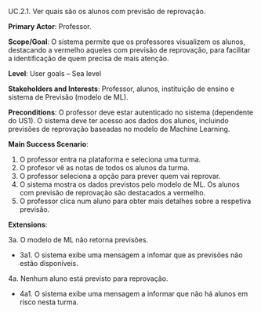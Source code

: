 UC.2.1. Ver quais são os alunos com previsão de reprovação.


**Primary Actor**: Professor.

**Scope/Goal**: O sistema permite que os professores visualizem os alunos, destacando a vermelho aqueles com previsão de reprovação, para facilitar a identificação de quem precisa de mais atenção.

**Level**: User goals – Sea level

**Stakeholders and Interests**: Professor, alunos, instituição de ensino e sistema de Previsão (modelo de ML).

**Preconditions**: O professor deve estar autenticado no sistema (dependente do US1). O sistema deve ter acesso aos dados dos alunos, incluindo previsões de reprovação baseadas no modelo de Machine Learning.


**Main Success Scenario**:  
      
1. O professor entra na plataforma e seleciona uma turma.
2. O profesor vê as notas de todos os alunos da turma.
3. O professor seleciona a opção para prever quem vai reprovar.
4. O sistema mostra os dados previstos pelo modelo de ML. Os alunos com previsão de reprovação são destacados a vermelho.
5. O professor clica num aluno para obter mais detalhes sobre a respetiva previsão.


**Extensions**:

3a. O modelo de ML não retorna previsões.
- 3a1. O sistema exibe uma mensagem a infomar que as previsões não estão disponíveis.
      
4a. Nenhum aluno está previsto para reprovação.
- 4a1. O sistema exibe uma mensagem a informar que não há alunos em risco nesta turma.
